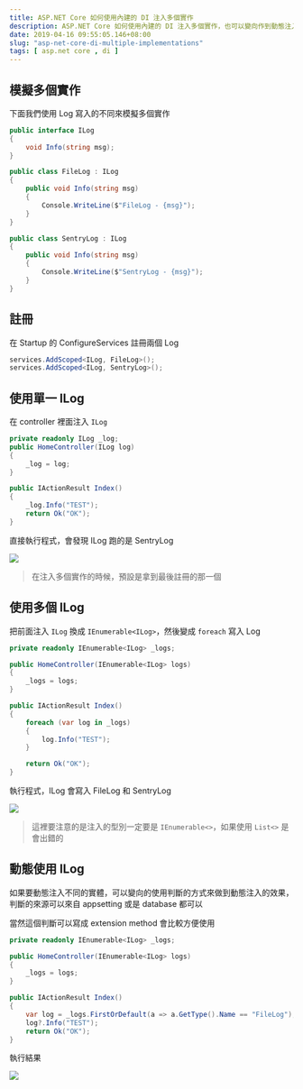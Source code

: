 ```yaml
---
title: ASP.NET Core 如何使用內建的 DI 注入多個實作
description: ASP.NET Core 如何使用內建的 DI 注入多個實作，也可以變向作到動態注入的效果
date: 2019-04-16 09:55:05.146+08:00
slug: "asp-net-core-di-multiple-implementations"
tags: [ asp.net core , di ]
---
```


## 模擬多個實作

下面我們使用 Log 寫入的不同來模擬多個實作

```csharp
public interface ILog
{
    void Info(string msg);
}

public class FileLog : ILog
{
    public void Info(string msg)
    {
        Console.WriteLine($"FileLog - {msg}");
    }
}

public class SentryLog : ILog
{
    public void Info(string msg)
    {
        Console.WriteLine($"SentryLog - {msg}");
    }
}
```

## 註冊

在 Startup 的 ConfigureServices 註冊兩個 Log

```csharp
services.AddScoped<ILog, FileLog>();
services.AddScoped<ILog, SentryLog>();
```

## 使用單一 ILog

在 controller 裡面注入 `ILog`

```csharp
private readonly ILog _log;
public HomeController(ILog log)
{
    _log = log;
}

public IActionResult Index()
{
    _log.Info("TEST");
    return Ok("OK");
}
```

直接執行程式，會發現 ILog 跑的是 SentryLog

![](/images/404.webp)

> 在注入多個實作的時候，預設是拿到最後註冊的那一個

## 使用多個 ILog

把前面注入 `ILog` 換成 `IEnumerable<ILog>`，然後變成 `foreach` 寫入 Log

```csharp
private readonly IEnumerable<ILog> _logs;

public HomeController(IEnumerable<ILog> logs)
{
    _logs = logs;
}

public IActionResult Index()
{
    foreach (var log in _logs)
    {
        log.Info("TEST");
    }

    return Ok("OK");
}
```

執行程式，ILog 會寫入 FileLog 和 SentryLog

![](/images/404.webp)

> 這裡要注意的是注入的型別一定要是 `IEnumerable<>`，如果使用 `List<>` 是會出錯的

## 動態使用 ILog

如果要動態注入不同的實體，可以變向的使用判斷的方式來做到動態注入的效果，判斷的來源可以來自 appsetting 或是 database 都可以

當然這個判斷可以寫成 extension method 會比較方便使用

```csharp
private readonly IEnumerable<ILog> _logs;

public HomeController(IEnumerable<ILog> logs)
{
    _logs = logs;
}

public IActionResult Index()
{
   	var log = _logs.FirstOrDefault(a => a.GetType().Name == "FileLog");
	log?.Info("TEST");
    return Ok("OK");
}
```

執行結果

![](/images/404.webp)